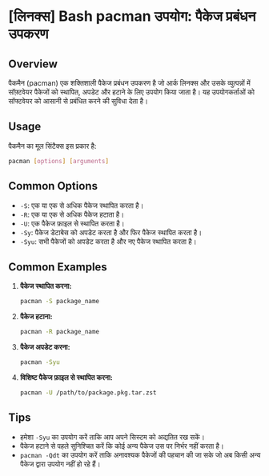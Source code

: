 # [लिनक्स] Bash pacman उपयोग: पैकेज प्रबंधन उपकरण

## Overview
पैकमैन (pacman) एक शक्तिशाली पैकेज प्रबंधन उपकरण है जो आर्क लिनक्स और उसके व्युत्पन्नों में सॉफ़्टवेयर पैकेजों को स्थापित, अपडेट और हटाने के लिए उपयोग किया जाता है। यह उपयोगकर्ताओं को सॉफ्टवेयर को आसानी से प्रबंधित करने की सुविधा देता है।

## Usage
पैकमैन का मूल सिंटैक्स इस प्रकार है:

```bash
pacman [options] [arguments]
```

## Common Options
- `-S`: एक या एक से अधिक पैकेज स्थापित करता है।
- `-R`: एक या एक से अधिक पैकेज हटाता है।
- `-U`: एक पैकेज फ़ाइल से स्थापित करता है।
- `-Sy`: पैकेज डेटाबेस को अपडेट करता है और फिर पैकेज स्थापित करता है।
- `-Syu`: सभी पैकेजों को अपडेट करता है और नए पैकेज स्थापित करता है।

## Common Examples
1. **पैकेज स्थापित करना:**
   ```bash
   pacman -S package_name
   ```

2. **पैकेज हटाना:**
   ```bash
   pacman -R package_name
   ```

3. **पैकेज अपडेट करना:**
   ```bash
   pacman -Syu
   ```

4. **विशिष्ट पैकेज फ़ाइल से स्थापित करना:**
   ```bash
   pacman -U /path/to/package.pkg.tar.zst
   ```

## Tips
- हमेशा `-Syu` का उपयोग करें ताकि आप अपने सिस्टम को अद्यतित रख सकें।
- पैकेज हटाने से पहले सुनिश्चित करें कि कोई अन्य पैकेज उस पर निर्भर नहीं करता है।
- `pacman -Qdt` का उपयोग करें ताकि अनावश्यक पैकेजों की पहचान की जा सके जो अब किसी अन्य पैकेज द्वारा उपयोग नहीं हो रहे हैं।